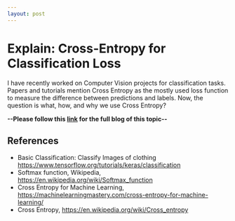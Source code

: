 ```yaml
---
layout: post
---
```


# Explain: Cross-Entropy for Classification Loss
I have recently worked on Computer Vision projects for classification tasks. Papers and tutorials mention Cross Entropy as the mostly used loss function to measure the difference between predictions and labels. Now, the question is what, how, and why we use Cross Entropy?

**--Please follow this [link](https://medium.com/analytics-vidhya/classification-loss-cross-entropy-6ed6d598bf8f) for the full blog of this topic--**

## References
* Basic Classification: Classify Images of clothing https://www.tensorflow.org/tutorials/keras/classification
* Softmax function, Wikipedia, https://en.wikipedia.org/wiki/Softmax_function
* Cross Entropy for Machine Learning, https://machinelearningmastery.com/cross-entropy-for-machine-learning/
* Cross Entropy, https://en.wikipedia.org/wiki/Cross_entropy

